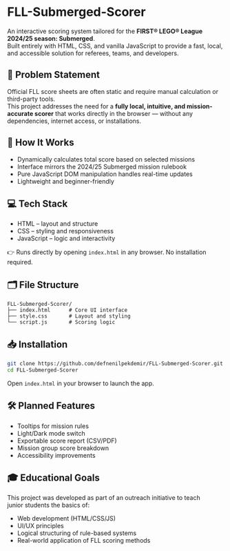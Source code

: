 # FLL-Submerged-Scorer

An interactive scoring system tailored for the **FIRST® LEGO® League 2024/25 season: Submerged**.  
Built entirely with HTML, CSS, and vanilla JavaScript to provide a fast, local, and accessible solution for referees, teams, and developers.

## 🔧 Problem Statement

Official FLL score sheets are often static and require manual calculation or third-party tools.  
This project addresses the need for a **fully local, intuitive, and mission-accurate scorer** that works directly in the browser — without any dependencies, internet access, or installations.

## 🧠 How It Works

- Dynamically calculates total score based on selected missions
- Interface mirrors the 2024/25 Submerged mission rulebook
- Pure JavaScript DOM manipulation handles real-time updates
- Lightweight and beginner-friendly

## 💻 Tech Stack

- HTML – layout and structure  
- CSS – styling and responsiveness  
- JavaScript – logic and interactivity

👉 Runs directly by opening `index.html` in any browser. No installation required.

## 🗂 File Structure

```
FLL-Submerged-Scorer/
├── index.html      # Core UI interface
├── style.css       # Layout and styling
└── script.js       # Scoring logic
```


## 📥 Installation

```bash
git clone https://github.com/defnenilpekdemir/FLL-Submerged-Scorer.git
cd FLL-Submerged-Scorer
```

Open `index.html` in your browser to launch the app.

## 🛠 Planned Features

- Tooltips for mission rules  
- Light/Dark mode switch  
- Exportable score report (CSV/PDF)  
- Mission group score breakdown  
- Accessibility improvements

## 🎓 Educational Goals

This project was developed as part of an outreach initiative to teach  
junior students the basics of:

- Web development (HTML/CSS/JS)  
- UI/UX principles  
- Logical structuring of rule-based systems  
- Real-world application of FLL scoring methods


